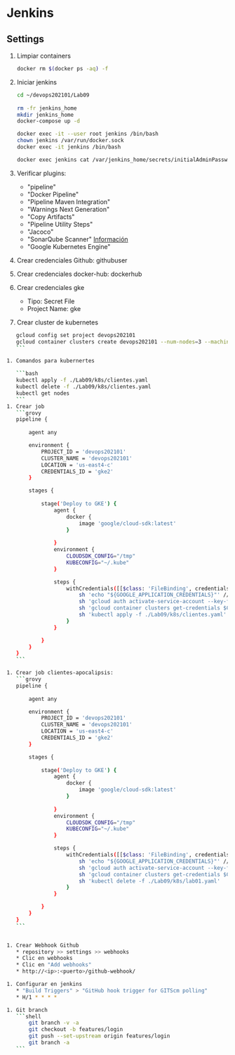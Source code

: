 # Jenkins


## Settings
1. Limpiar containers
    ```bash 
    docker rm $(docker ps -aq) -f
    ```

1. Iniciar jenkins
    ```bash
    cd ~/devops202101/Lab09
          
    rm -fr jenkins_home
    mkdir jenkins_home
    docker-compose up -d
    
    docker exec -it --user root jenkins /bin/bash
    chown jenkins /var/run/docker.sock
    docker exec -it jenkins /bin/bash

    docker exec jenkins cat /var/jenkins_home/secrets/initialAdminPassword
    ``` 
    
1. Verificar plugins:
    * "pipeline"
    * "Docker Pipeline"
    * "Pipeline Maven Integration"
    * "Warnings Next Generation"
    * "Copy Artifacts"
    * "Pipeline Utility Steps"
    * "Jacoco"
    * "SonarQube Scanner" [Información](https://www.jenkins.io/doc/pipeline/steps/sonar/)
    * "Google Kubernetes Engine"


1. Crear credenciales Github: githubuser
1. Crear credenciales docker-hub: dockerhub
1. Crear credenciales gke
    * Tipo: Secret File
    * Project Name: gke

1. Crear cluster de kubernetes
 ```bash
    gcloud config set project devops202101
    gcloud container clusters create devops202101 --num-nodes=3 --machine-type=e2-small --zone us-east4-c --cluster-version 1.18
    ```

1. Comandos para kubernertes

    ```bash
    kubectl apply -f ./Lab09/k8s/clientes.yaml
    kubectl delete -f ./Lab09/k8s/clientes.yaml
    kubectl get nodes
    ```
1. Crear job
    ```grovy    
    pipeline {
                
        agent any

        environment {
            PROJECT_ID = 'devops202101'
            CLUSTER_NAME = 'devops202101'
            LOCATION = 'us-east4-c'
            CREDENTIALS_ID = 'gke2'
        }

        stages {
            
            stage('Deploy to GKE') {
                agent {
                    docker { 
                        image 'google/cloud-sdk:latest' 
                    }
                    
                }
                environment {
                    CLOUDSDK_CONFIG="/tmp"
                    KUBECONFIG="~/.kube"
                }

                steps {
                    withCredentials([[$class: 'FileBinding', credentialsId: env.CREDENTIALS_ID, variable: 'GOOGLE_APPLICATION_CREDENTIALS']]) {
                        sh 'echo "${GOOGLE_APPLICATION_CREDENTIALS}"' // returns ****
                        sh 'gcloud auth activate-service-account --key-file $GOOGLE_APPLICATION_CREDENTIALS'
                        sh 'gcloud container clusters get-credentials $CLUSTER_NAME --zone $LOCATION --project $PROJECT_ID'
                        sh 'kubectl apply -f ./Lab09/k8s/clientes.yaml'
                    }
                }

            }
        }
    }
    ```

1. Crear job clientes-apocalipsis:
    ```grovy    
    pipeline {
                
        agent any

        environment {
            PROJECT_ID = 'devops202101'
            CLUSTER_NAME = 'devops202101'
            LOCATION = 'us-east4-c'
            CREDENTIALS_ID = 'gke2'
        }

        stages {
            
            stage('Deploy to GKE') {
                agent {
                    docker { 
                        image 'google/cloud-sdk:latest' 
                    }
                    
                }
                environment {
                    CLOUDSDK_CONFIG="/tmp"
                    KUBECONFIG="~/.kube"
                }

                steps {
                    withCredentials([[$class: 'FileBinding', credentialsId: env.CREDENTIALS_ID, variable: 'GOOGLE_APPLICATION_CREDENTIALS']]) {
                        sh 'echo "${GOOGLE_APPLICATION_CREDENTIALS}"' // returns ****
                        sh 'gcloud auth activate-service-account --key-file $GOOGLE_APPLICATION_CREDENTIALS'
                        sh 'gcloud container clusters get-credentials $CLUSTER_NAME --zone $LOCATION --project $PROJECT_ID'
                        sh 'kubectl delete -f ./Lab09/k8s/lab01.yaml'
                    }
                }

            }
        }
    }
    ```


1. Crear Webhook Github
    * repository >> settings >> webhooks
    * Clic en webhooks
    * Clic en "Add webhooks"
    * http://<ip>:<puerto>/github-webhook/

1. Configurar en jenkins
    * "Build Triggers" > "GitHub hook trigger for GITScm polling"
    * H/1 * * * *

1. Git branch
    ```shell  
        git branch -v -a
        git checkout -b features/login
        git push --set-upstream origin features/login
        git branch -a
    ```    